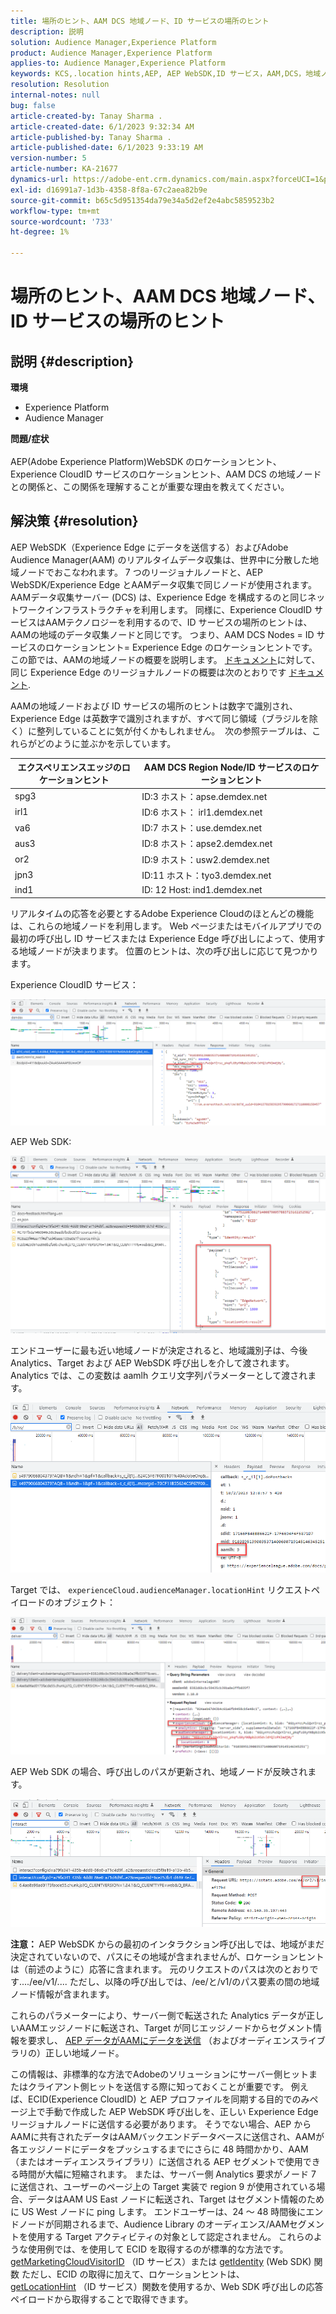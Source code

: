 ```yaml
---
title: 場所のヒント、AAM DCS 地域ノード、ID サービスの場所のヒント
description: 説明
solution: Audience Manager,Experience Platform
product: Audience Manager,Experience Platform
applies-to: Audience Manager,Experience Platform
keywords: KCS,.location hints,AEP, AEP WebSDK,ID サービス，AAM,DCS，地域ノード
resolution: Resolution
internal-notes: null
bug: false
article-created-by: Tanay Sharma .
article-created-date: 6/1/2023 9:32:34 AM
article-published-by: Tanay Sharma .
article-published-date: 6/1/2023 9:33:19 AM
version-number: 5
article-number: KA-21677
dynamics-url: https://adobe-ent.crm.dynamics.com/main.aspx?forceUCI=1&pagetype=entityrecord&etn=knowledgearticle&id=33ac4139-5f00-ee11-8f6e-6045bd0067ea
exl-id: d16991a7-1d3b-4358-8f8a-67c2aea82b9e
source-git-commit: b65c5d951354da79e34a5d2ef2e4abc5859523b2
workflow-type: tm+mt
source-wordcount: '733'
ht-degree: 1%

---
```


# 場所のヒント、AAM DCS 地域ノード、ID サービスの場所のヒント

## 説明 {#description}

<b>環境</b>
- Experience Platform
- Audience Manager

<b>問題/症状</b><br><br>AEP(Adobe Experience Platform)WebSDK のロケーションヒント、Experience CloudID サービスのロケーションヒント、AAM DCS の地域ノードとの関係と、この関係を理解することが重要な理由を教えてください。<br>

## 解決策 {#resolution}


AEP WebSDK（Experience Edge にデータを送信する）およびAdobe Audience Manager(AAM) のリアルタイムデータ収集は、世界中に分散した地域ノードでおこなわれます。 7 つのリージョナルノードと、AEP WebSDK/Experience Edge とAAMデータ収集で同じノードが使用されます。 AAMデータ収集サーバー (DCS) は、Experience Edge を構成するのと同じネットワークインフラストラクチャを利用します。 同様に、Experience CloudID サービスはAAMテクノロジーを利用するので、ID サービスの場所のヒントは、AAMの地域のデータ収集ノードと同じです。 つまり、AAM DCS Nodes = ID サービスのロケーションヒント= Experience Edge のロケーションヒントです。 この節では、AAMの地域ノードの概要を説明します。 [ドキュメント](https://experienceleague.adobe.com/docs/audience-manager/user-guide/api-and-sdk-code/dcs/dcs-api-reference/dcs-regions.html?lang=ja)に対して、同じ Experience Edge のリージョナルノードの概要は次のとおりです [ドキュメント](https://experienceleague.adobe.com/docs/experience-platform/edge-network-server-api/location-hints.html?lang=en).

AAMの地域ノードおよび ID サービスの場所のヒントは数字で識別され、Experience Edge は英数字で識別されますが、すべて同じ領域（ブラジルを除く）に整列していることに気が付くかもしれません。  次の参照テーブルは、これらがどのように並ぶかを示しています。


| エクスペリエンスエッジのロケーションヒント | AAM DCS Region Node/ID サービスのロケーションヒント |
| --- | --- |
| spg3 | ID:3 ホスト：apse.demdex.net |
| irl1 | ID:6 ホスト： irl1.demdex.net |
| va6 | ID:7 ホスト：use.demdex.net |
| aus3 | ID:8 ホスト：apse2.demdex.net |
| or2 | ID:9 ホスト：usw2.demdex.net |
| jpn3 | ID:11 ホスト：tyo3.demdex.net |
| ind1 | ID: 12 Host: ind1.demdex.net |


リアルタイムの応答を必要とするAdobe Experience Cloudのほとんどの機能は、これらの地域ノードを利用します。 Web ページまたはモバイルアプリでの最初の呼び出し ID サービスまたは Experience Edge 呼び出しによって、使用する地域ノードが決まります。 位置のヒントは、次の呼び出しに応じて見つかります。

Experience CloudID サービス：

![](assets/e80a1235-77bf-ed11-83ff-6045bd006239.png)



AEP Web SDK:

![](assets/8f50cbb3-75bf-ed11-83ff-6045bd006239.png)

エンドユーザーに最も近い地域ノードが決定されると、地域識別子は、今後 Analytics、Target および AEP WebSDK 呼び出しを介して渡されます。 Analytics では、この変数は aamlh クエリ文字列パラメーターとして渡されます。

![](assets/33af14ff-77bf-ed11-83ff-6045bd006239.png)

Target では、 `experienceCloud.audienceManager.locationHint` リクエストペイロードのオブジェクト：

![](assets/dce94437-78bf-ed11-83ff-6045bd006239.png)

AEP Web SDK の場合、呼び出しのパスが更新され、地域ノードが反映されます。

![](assets/8245a050-79bf-ed11-83ff-6045bd006239.png)

<b>注意： </b>AEP WebSDK からの最初のインタラクション呼び出しでは、地域がまだ決定されていないので、パスにその地域が含まれませんが、ロケーションヒントは（前述のように）応答に含まれます。 元のリクエストのパスは次のとおりです..../ee/v1/.... ただし、以降の呼び出しでは、/ee/と/v1/のパス要素の間の地域ノード情報が含まれます。

これらのパラメーターにより、サーバー側で転送された Analytics データが正しいAAMエッジノードに転送され、Target が同じエッジノードからセグメント情報を要求し、 [AEP データがAAMにデータを送信](https://experienceleague.adobe.com/docs/audience-manager/user-guide/implementation-integration-guides/integration-experience-platform/aam-aep-audience-sharing.html?lang=en) （およびオーディエンスライブラリの）正しい地域ノード。

この情報は、非標準的な方法でAdobeのソリューションにサーバー側ヒットまたはクライアント側ヒットを送信する際に知っておくことが重要です。 例えば、ECID(Experience CloudID) と AEP プロファイルを同期する目的でのみページ上で手動で作成した AEP WebSDK 呼び出しを、正しい Experience Edge リージョナルノードに送信する必要があります。 そうでない場合、AEP からAAMに共有されたデータはAAMバックエンドデータベースに送信され、AAMが各エッジノードにデータをプッシュするまでにさらに 48 時間かかり、AAM（またはオーディエンスライブラリ）に送信される AEP セグメントで使用できる時間が大幅に短縮されます。 または、サーバー側 Analytics 要求がノード 7 に送信され、ユーザーのページ上の Target 実装で region 9 が使用されている場合、データはAAM US East ノードに転送され、Target はセグメント情報のために US West ノードに ping します。 エンドユーザーは、24 ～ 48 時間後にエンドノードが同期されるまで、Audience Library のオーディエンス/AAMセグメントを使用する Target アクティビティの対象として認定されません。 これらのような使用例では、を使用して ECID を取得するのが標準的な方法です。 [getMarketingCloudVisitorID](https://experienceleague.adobe.com/docs/id-service/using/id-service-api/methods/getmcvid.html?lang=en) （ID サービス）または [getIdentity](https://experienceleague.adobe.com/docs/experience-platform/edge/extension/accessing-the-ecid.html?lang=en) (Web SDK) 関数 ただし、ECID の取得に加えて、ロケーションヒントは、 [getLocationHint](https://experienceleague.adobe.com/docs/id-service/using/id-service-api/methods/getlocationhint.html?lang=en) （ID サービス）関数を使用するか、Web SDK 呼び出しの応答ペイロードから取得することで取得できます。
